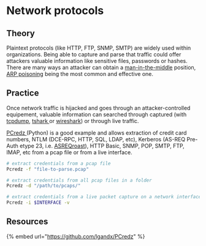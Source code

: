 # Network protocols

## Theory

Plaintext protocols (like HTTP, FTP, SNMP, SMTP) are widely used within organizations. Being able to capture and parse that traffic could offer attackers valuable information like sensitive files, passwords or hashes. There are many ways an attacker can obtain a [man-in-the-middle](../../../../ad/movement/mitm-and-coerced-authentications/) position, [ARP poisoning](../../../../ad/movement/mitm-and-coerced-authentications/arp-poisoning.md) being the most common and effective one.

## Practice

Once network traffic is hijacked and goes through an attacker-controlled equipement, valuable information can searched through captured (with [tcpdump](https://www.tcpdump.org/manpages/tcpdump.1.html), [tshark ](https://www.wireshark.org/docs/man-pages/tshark.html)or [wireshark](https://www.wireshark.org/)) or through live traffic.

[PCredz ](https://github.com/lgandx/PCredz)(Python) is a good example and allows extraction of credit card numbers, NTLM (DCE-RPC, HTTP, SQL, LDAP, etc), Kerberos (AS-REQ Pre-Auth etype 23, i.e. [ASREQroast](../../../../ad/movement/kerberos/asreqroast.md)), HTTP Basic, SNMP, POP, SMTP, FTP, IMAP, etc from a pcap file or from a live interface.

```bash
# extract credentials from a pcap file
Pcredz -f "file-to-parse.pcap"

# extract credentials from all pcap files in a folder
Pcredz -d "/path/to/pcaps/"

# extract credentials from a live packet capture on a network interface
Pcredz -i $INTERFACE -v
```

## Resources

{% embed url="https://github.com/lgandx/PCredz" %}
